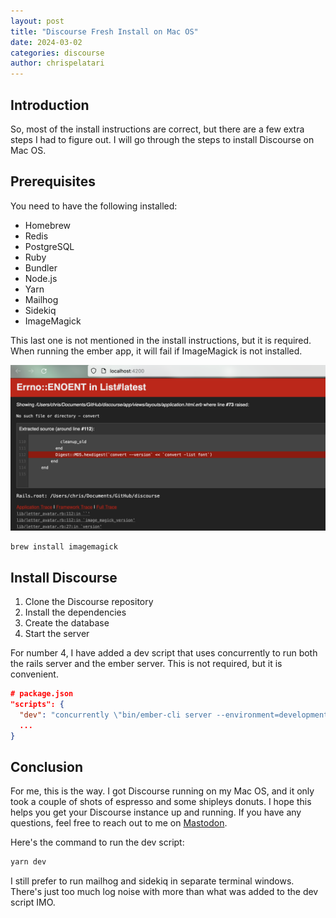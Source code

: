 ```yaml
---
layout: post
title: "Discourse Fresh Install on Mac OS"
date: 2024-03-02 
categories: discourse
author: chrispelatari
---
```


## Introduction
So, most of the install instructions are correct, but there are a few extra steps I had to figure out. I will go through the steps to install Discourse on Mac OS.

## Prerequisites
You need to have the following installed:
- Homebrew
- Redis
- PostgreSQL
- Ruby
- Bundler
- Node.js
- Yarn
- Mailhog
- Sidekiq
- ImageMagick

This last one is not mentioned in the install instructions, but it is required. When running the ember app, it will fail if ImageMagick is not installed.

![ImageMagick Version](images/image_magick_version.png "ImageMagick Version")

```zsh
brew install imagemagick
```

## Install Discourse
1. Clone the Discourse repository
2. Install the dependencies
3. Create the database
4. Start the server

For number 4, I have added a dev script that uses concurrently to run both the rails server and the ember server. This is not required, but it is convenient.

```json
# package.json
"scripts": {
  "dev": "concurrently \"bin/ember-cli server --environment=development\" \"RAILS_ENV=development bin/rails server\"",
  ...
}
```

## Conclusion
For me, this is the way. I got Discourse running on my Mac OS, and it only took a couple of shots of espresso and some shipleys donuts. I hope this helps you get your Discourse instance up and running. If you have any questions, feel free to reach out to me on [Mastodon](https://hachyderm.io/@blue_fenix).

Here's the command to run the dev script:

```zsh
yarn dev
```

I still prefer to run mailhog and sidekiq in separate terminal windows. There's just too much log noise with more than what was added to the dev script IMO.